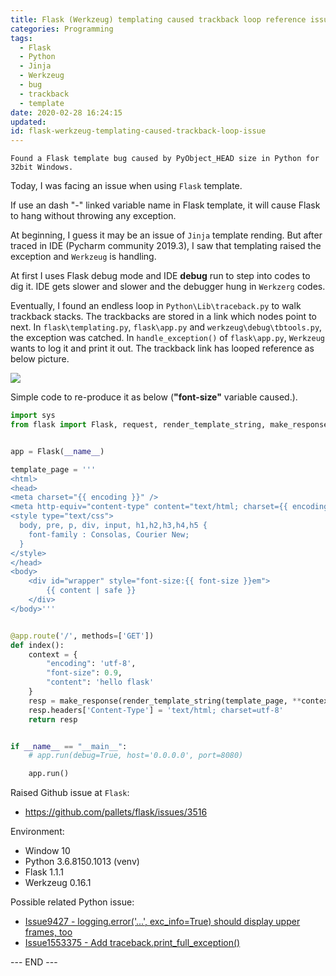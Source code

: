 ```yaml
---
title: Flask (Werkzeug) templating caused trackback loop reference issue
categories: Programming
tags:
  - Flask
  - Python
  - Jinja
  - Werkzeug
  - bug
  - trackback
  - template
date: 2020-02-28 16:24:15
updated:
id: flask-werkzeug-templating-caused-trackback-loop-issue
---
```


    Found a Flask template bug caused by PyObject_HEAD size in Python for 32bit Windows. 

<!--more-->

Today, I was facing an issue when using `Flask` template.

If use an dash "-" linked variable name in Flask template, it will cause Flask to hang without 
throwing any exception.

At beginning, I guess it may be an issue of `Jinja` template rending. But after traced in IDE 
(Pycharm community 2019.3), I saw that templating raised the exception and `Werkzeug` is handling. 

At first I uses Flask debug mode and IDE **debug** run to step into codes to dig it. IDE gets
slower and slower and the debugger hung in `Werkzerg` codes.

Eventually, I found an endless loop in `Python\Lib\traceback.py` to walk trackback stacks. The 
trackbacks are stored in a link which nodes point to next. In `flask\templating.py`, 
`flask\app.py` and `werkzeug\debug\tbtools.py`, the exception was catched. In 
`handle_exception()` of `flask\app.py`, `Werkzeug` wants to log it and print it out. 
The trackback link has looped reference as below picture.

![](flask_tb_next_loop_ref.png)

Simple code to re-produce it as below (**"font-size"** variable caused.).

```python
import sys
from flask import Flask, request, render_template_string, make_response, url_for, redirect


app = Flask(__name__)

template_page = '''
<html>
<head>
<meta charset="{{ encoding }}" />
<meta http-equiv="content-type" content="text/html; charset={{ encoding }}" />
<style type="text/css">
  body, pre, p, div, input, h1,h2,h3,h4,h5 {
    font-family : Consolas, Courier New;
  }
</style>
</head>
<body>
    <div id="wrapper" style="font-size:{{ font-size }}em">
        {{ content | safe }}
    </div>
</body>'''


@app.route('/', methods=['GET'])
def index():
    context = {
        "encoding": 'utf-8',
        "font-size": 0.9,
        "content": 'hello flask'
    }
    resp = make_response(render_template_string(template_page, **context))
    resp.headers['Content-Type'] = 'text/html; charset=utf-8'
    return resp


if __name__ == "__main__":
    # app.run(debug=True, host='0.0.0.0', port=8080)

    app.run()
```

Raised Github issue at `Flask`:

* https://github.com/pallets/flask/issues/3516

Environment:

* Window 10
* Python 3.6.8150.1013 (venv)
* Flask 1.1.1
* Werkzeug 0.16.1

Possible related Python issue:

* [Issue9427 - logging.error('...', exc_info=True) should display upper frames, too](https://bugs.python.org/issue9427)
* [Issue1553375 - Add traceback.print_full_exception()](https://bugs.python.org/issue1553375)

--- END ---
